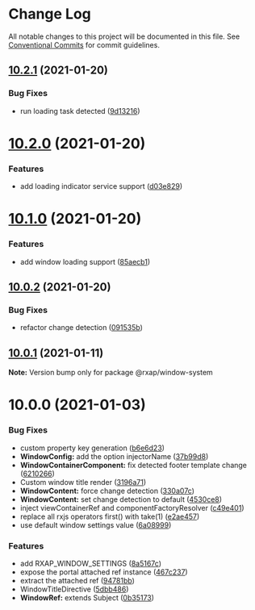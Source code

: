 # Change Log

All notable changes to this project will be documented in this file.
See [Conventional Commits](https://conventionalcommits.org) for commit guidelines.

## [10.2.1](https://gitlab.com/rxap/packages/compare/@rxap/window-system@10.2.0...@rxap/window-system@10.2.1) (2021-01-20)


### Bug Fixes

* run loading task detected ([9d13216](https://gitlab.com/rxap/packages/commit/9d13216f55535f2ac565ed7874ea81aedcdf224e))





# [10.2.0](https://gitlab.com/rxap/packages/compare/@rxap/window-system@10.1.0...@rxap/window-system@10.2.0) (2021-01-20)


### Features

* add loading indicator service support ([d03e829](https://gitlab.com/rxap/packages/commit/d03e8294e082b66c73f5471b056ed4021cb1310d))





# [10.1.0](https://gitlab.com/rxap/packages/compare/@rxap/window-system@10.0.2...@rxap/window-system@10.1.0) (2021-01-20)


### Features

* add window loading support ([85aecb1](https://gitlab.com/rxap/packages/commit/85aecb1bdbcbe0f5540c8cfbfa67e4f8022daddc))





## [10.0.2](https://gitlab.com/rxap/packages/compare/@rxap/window-system@10.0.1...@rxap/window-system@10.0.2) (2021-01-20)


### Bug Fixes

* refactor change detection ([091535b](https://gitlab.com/rxap/packages/commit/091535b278efe681e10a84f2d594065311806353))





## [10.0.1](https://gitlab.com/rxap/packages/compare/@rxap/window-system@10.0.0...@rxap/window-system@10.0.1) (2021-01-11)

**Note:** Version bump only for package @rxap/window-system





# 10.0.0 (2021-01-03)


### Bug Fixes

* custom property key generation ([b6e6d23](https://gitlab.com/rxap/packages/commit/b6e6d23215f0b35e0de2d35003b186a3d435b8e4))
* **WindowConfig:** add the option injectorName ([37b99d8](https://gitlab.com/rxap/packages/commit/37b99d8e0eddf5b78a676af221333d262b2fd1b5))
* **WindowContainerComponent:** fix detected footer template change ([6210266](https://gitlab.com/rxap/packages/commit/6210266e0c94de0adbba440a0b7934c712ed5bc5))
* Custom window title render ([3196a71](https://gitlab.com/rxap/packages/commit/3196a71e883090bfdd2e0c3f7ccf822eaf2e0b14))
* **WindowContent:** force change detection ([330a07c](https://gitlab.com/rxap/packages/commit/330a07c23512f512c4bd3aede269d5c3cc4877b1))
* **WindowContent:** set change detection to default ([4530ce8](https://gitlab.com/rxap/packages/commit/4530ce8fd9abe0109b979f3fef22329fb08b5485))
* inject viewContainerRef and componentFactoryResolver ([c49e401](https://gitlab.com/rxap/packages/commit/c49e40101bb8f0026033d9fcdc8f2c58c59fb00b))
* replace all rxjs operators first() with take(1) ([e2ae457](https://gitlab.com/rxap/packages/commit/e2ae45771c8b01f30fc1a00f962e067d610296b7))
* use default window settings value ([6a08999](https://gitlab.com/rxap/packages/commit/6a089999d50bb24181eed10fbd3eb4fc72a3e879))


### Features

* add RXAP_WINDOW_SETTINGS ([8a5167c](https://gitlab.com/rxap/packages/commit/8a5167c891d9838e9cebd4f19faa8261122e599c))
* expose the portal attached ref instance ([467c237](https://gitlab.com/rxap/packages/commit/467c237e399ccb9220c9583ed369df5e575094a3))
* extract the attached ref ([94781bb](https://gitlab.com/rxap/packages/commit/94781bb7c3af15384d17ca272a53ea2d49a548ae))
* WindowTitleDirective ([5dbb486](https://gitlab.com/rxap/packages/commit/5dbb486d8b836b5b4cb85b0d1b110d00b931b68a))
* **WindowRef:** extends Subject ([0b35173](https://gitlab.com/rxap/packages/commit/0b35173b35797a03b295facb448beb945cde35fb))
